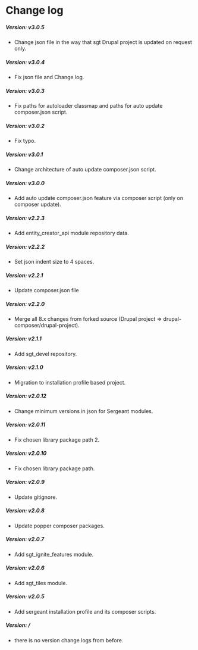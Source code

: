# Change log

##### Version: v3.0.5
- Change json file in the way that sgt Drupal project is updated on request only.

##### Version: v3.0.4
- Fix json file and Change log.

##### Version: v3.0.3
- Fix paths for autoloader classmap and paths for auto update composer.json script.

##### Version: v3.0.2
- Fix typo.

##### Version: v3.0.1
- Change architecture of auto update composer.json script.

##### Version: v3.0.0
- Add auto update composer.json feature via composer script (only on composer update).

##### Version: v2.2.3
- Add entity_creator_api module repository data.

##### Version: v2.2.2
- Set json indent size to 4 spaces.

##### Version: v2.2.1
- Update composer.json file

##### Version: v2.2.0
- Merge all 8.x changes from forked source (Drupal project => drupal-composer/drupal-project).

##### Version: v2.1.1
- Add sgt_devel repository.

##### Version: v2.1.0
- Migration to installation profile based project.

##### Version: v2.0.12
- Change minimum versions in json for Sergeant modules.

##### Version: v2.0.11
- Fix chosen library package path 2.

##### Version: v2.0.10
- Fix chosen library package path.

##### Version: v2.0.9
- Update gitignore.

##### Version: v2.0.8
- Update popper composer packages.

##### Version: v2.0.7
- Add sgt_ignite_features module.

##### Version: v2.0.6
- Add sgt_tiles module.

##### Version: v2.0.5
- Add sergeant installation profile and its composer scripts.

##### Version: /
- there is no version change logs from before.
